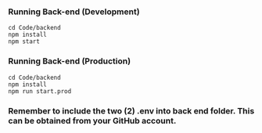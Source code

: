 ### Running Back-end (Development)
```
cd Code/backend
npm install
npm start
```

### Running Back-end (Production)
```
cd Code/backend
npm install
npm run start.prod
```

### Remember to include the two (2) .env into back end folder. This can be obtained from your GitHub account.